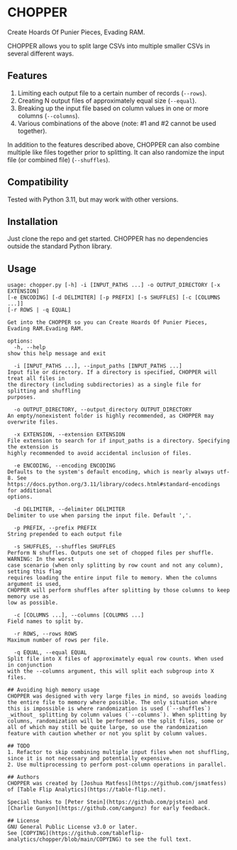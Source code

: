 # CHOPPER
Create Hoards Of Punier Pieces, Evading RAM.

CHOPPER allows you to split large CSVs into multiple smaller CSVs in several different ways.

## Features
1. Limiting each output file to a certain number of records (`--rows`).
2. Creating N output files of approximately equal size (`--equal`).
3. Breaking up the input file based on column values in one or more columns (`--columns`).
4. Various combinations of the above (note: #1 and #2 cannot be used together).

In addition to the features described above, CHOPPER can also combine multiple like files together prior to splitting. It can also randomize the input file (or combined file) (`--shuffles`).

## Compatibility
Tested with Python 3.11, but may work with other versions.

## Installation
Just clone the repo and get started. CHOPPER has no dependencies outside the standard Python library.

## Usage

```
usage: chopper.py [-h] -i [INPUT_PATHS ...] -o OUTPUT_DIRECTORY [-x EXTENSION]
[-e ENCODING] [-d DELIMITER] [-p PREFIX] [-s SHUFFLES] [-c [COLUMNS ...]]
[-r ROWS | -q EQUAL]

Get into the CHOPPER so you can Create Hoards Of Punier Pieces, Evading RAM.Evading RAM.

options:
  -h, --help
show this help message and exit

  -i [INPUT_PATHS ...], --input_paths [INPUT_PATHS ...]
Input file or directory. If a directory is specified, CHOPPER will treat all files in
the directory (including subdirectories) as a single file for splitting and shuffling
purposes.

  -o OUTPUT_DIRECTORY, --output_directory OUTPUT_DIRECTORY
An empty/nonexistent folder is highly recommended, as CHOPPER may overwrite files.

  -x EXTENSION, --extension EXTENSION
File extension to search for if input_paths is a directory. Specifying the extension is
highly recommended to avoid accidental inclusion of files.

  -e ENCODING, --encoding ENCODING
Defaults to the system's default encoding, which is nearly always utf-8. See
https://docs.python.org/3.11/library/codecs.html#standard-encodings for additional
options.

  -d DELIMITER, --delimiter DELIMITER
Delimiter to use when parsing the input file. Default ','.

  -p PREFIX, --prefix PREFIX
String prepended to each output file

  -s SHUFFLES, --shuffles SHUFFLES
Perform N shuffles. Outputs one set of chopped files per shuffle. WARNING: In the worst
case scenario (when only splitting by row count and not any column), setting this flag
requires loading the entire input file to memory. When the columns argument is used,
CHOPPER will perform shuffles after splitting by those columns to keep memory use as
low as possible.

  -c [COLUMNS ...], --columns [COLUMNS ...]
Field names to split by.

  -r ROWS, --rows ROWS
Maximum number of rows per file.

  -q EQUAL, --equal EQUAL
Split file into X files of approximately equal row counts. When used in conjunction
with the --columns argument, this will split each subgroup into X files.

## Avoiding high memory usage
CHOPPER was designed with very large files in mind, so avoids loading the entire file to memory where possible. The only situation where this is impossible is where randomization is used (`--shuffles`) _without_ splitting by column values (`--columns`). When splitting by columns, randomization will be performed on the split files, some or all of which may still be quite large, so use the randomization feature with caution whether or not you split by column values.

## TODO
1. Refactor to skip combining multiple input files when not shuffling, since it is not necessary and potentially expensive.
2. Use multiprocessing to perform post-column operations in parallel.

## Authors
CHOPPER was created by [Joshua Matfess](https://github.com/jsmatfess) of [Table Flip Analytics](https://table-flip.net).

Special thanks to [Peter Stein](https://github.com/pjstein) and [Charlie Gunyon](https://github.com/camgunz) for early feedback.

## License
GNU General Public License v3.0 or later.
See [COPYING](https://github.com/tableflip-analytics/chopper/blob/main/COPYING) to see the full text.